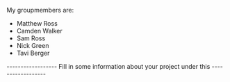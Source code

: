 My groupmembers are:
- Matthew Ross
- Camden Walker
- Sam Ross
- Nick Green
- Tavi Berger


------------------ Fill in some information about your project under this ------------------
